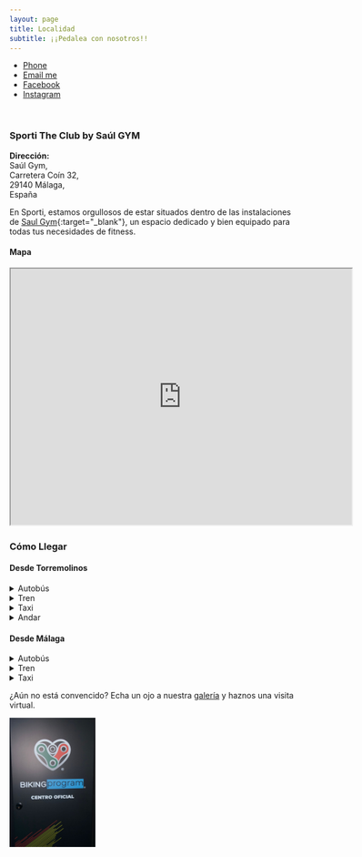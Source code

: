 ```yaml
---
layout: page
title: Localidad
subtitle: ¡¡Pedalea con nosotros!!
---
```


<ul class="list-inline text-center footer-links">
  <li class="list-inline-item">
    <a href="tel:{{ network[1] }}" title="Phone">
      <span class="fa-stack fa-lg" aria-hidden="true">
        <i class="fas fa-circle fa-stack-2x"></i>
        <i class="fas fa-phone fa-stack-1x fa-inverse"></i>
      </span>
      <span class="sr-only">Phone</span>
   </a>
  </li>
  <li class="list-inline-item">
    <a href="mailto:{{ network[1] }}" title="Email me">
      <span class="fa-stack fa-lg" aria-hidden="true">
        <i class="fas fa-circle fa-stack-2x"></i>
        <i class="fas fa-envelope fa-stack-1x fa-inverse"></i>
      </span>
      <span class="sr-only">Email me</span>
   </a>
  </li>
  <li class="list-inline-item">
    <a href="https://www.facebook.com/{{ network[1] }}" title="Facebook">
      <span class="fa-stack fa-lg" aria-hidden="true">
        <i class="fas fa-circle fa-stack-2x"></i>
        <i class="fab fa-facebook fa-stack-1x fa-inverse"></i>
      </span>
      <span class="sr-only">Facebook</span>
   </a>
  </li>
  <li class="list-inline-item">
    <a href="https://www.instagram.com/{{ network[1] }}" title="Instagram">
      <span class="fa-stack fa-lg" aria-hidden="true">
        <i class="fas fa-circle fa-stack-2x"></i>
        <i class="fab fa-instagram fa-stack-1x fa-inverse"></i>
      </span>
      <span class="sr-only">Instagram</span>
   </a>
  </li>
 </ul> 
 <br>

### Sporti The Club by Saúl GYM
**Dirección:**  
Saúl Gym,  
Carretera Coín 32,  
29140 Málaga,  
España  

En Sporti, estamos orgullosos de estar situados dentro de las instalaciones de [Saul Gym](https://fitness-saul-gym.negocio.site/){:target="_blank"}, un espacio dedicado y bien equipado para todas tus necesidades de fitness.

#### Mapa
<iframe src="https://www.google.com/maps/embed?pb=!1m14!1m8!1m3!1d12802.377184792325!2d-4.4930658!3d36.6602096!3m2!1i1024!2i768!4f13.1!3m3!1m2!1s0xd72fa33d7ca3445%3A0x87528011e1a3825a!2sSaul%20Fitness%20Gym!5e0!3m2!1sen!2sch!4v1704313350398!5m2!1sen!2sch" style="text-align:center;" width="600" height="450" style="border:0;" allowfullscreen="" loading="lazy"></iframe>

### Cómo Llegar

#### Desde Torremolinos

<details>
  <summary>Autobús</summary>
    <b>Deste</b> Hotel Cervantes Torremolinos<br>
    M-123 cada hora<br>
    21 min<br>
    1–3 €<br>
    <br>
    <b>Hasta</b> Churriana Gasolinera BP Málaga  <br>
    1 min. caminando (40 metros)<br>
    <br>
</details>

<details>
  <summary>Tren</summary>
    <b>Deste</b> Estación de tren Torremolinos<br>
    C1 cada 30min<br>
    7 min<br>
    1–2 €<br>
    <br>
    <b>Cambiar / Transferir</b> Estación de tren Plza. Mayor, Málaga  <br>
    <br>
    Autobús M-136 <br>
    2 min <br>
    <br>
    <b>Hasta</b> Gasolinera BP Málaga <br>
    2 min. caminando (140 metros)<br>
    <br>
</details>

<details>
  <summary>Taxi</summary>
    5.9 km <br>
    6 min<br>
    <br>
</details>

<details>
  <summary>Andar</summary>
    1h 4min <br>
    5.3 km  <br>
    <br>
</details>

#### Desde Málaga

<details>
  <summary>Autobús</summary>
    <b>Deste</b> Terminal Muelle Heredia Málaga<br>
    M-123 cada hora<br>
    20 min<br>
    2-3 €<br>
    <br>
    <b>Hasta</b> Cruce Churriana Málaga <br>
    11 min. caminando<br>
    <br>
</details>

<details>
  <summary>Tren</summary>
    <b>Deste</b> Estación de tren Centro Alameda Málaga<br>
    C1 cada 30min<br>
    15 min<br>
    1–3 €<br>
    <br>
    <b>Cambiar / Transferir</b> Estación de tren Plza. Mayor, Málaga  <br>
    Autobús M-136 <br>
    2 min <br>
    <br>
    <b>Hasta</b> Gasolinera BP Málaga <br>
    2 min. caminando (140 metros)<br>
    <br>
</details>

<details>
  <summary>Taxi</summary>
    12.7 km <br>
    14 min<br>
    30–40 €<br>
    <br>
</details>

¿Aún no está convencido? Echa un ojo a nuestra [galería](/p/impressions/gym/) y haznos una visita virtual.

[<img src="/assets/img/gym/gym-saul-2024-03 (1).jpg" width="30%" />](/p/impressions/gym/)